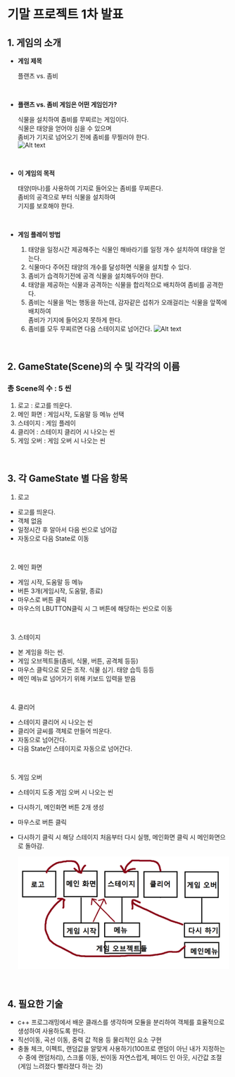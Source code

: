 # 기말 프로젝트 1차 발표

## 1. 게임의 소개

* **게임 제목**

  플랜츠 vs. 좀비          
<br>  
  
* **플랜츠 vs. 좀비 게임은 어떤 게임인가?**  

  식물을 설치하여 좀비를 무찌르는 게임이다.  
  식물은 태양을 얻어야 심을 수 있으며  
  좀비가 기지로 넘어오기 전에 좀비를 무찔러야 한다.  
  ![Alt text](https://t1.daumcdn.net/cfile/tistory/176FA61B4B1CA6E31B)
<br>

* **이 게임의 목적**  

  태양(마나)를 사용하여 기지로 들어오는 좀비를 무찌른다.  
  좀비의 공격으로 부터 식물을 설치하여  
  기지를 보호해야 한다.  


  <br>

* **게임 플레이 방법**  

  1. 태양을 일정시간 제공해주는 식물인 해바라기를 일정 개수 설치하여 태양을 얻는다.
  2. 식물마다 주어진 태양의 개수를 달성하면 식물을 설치할 수 있다.
  3. 좀비가 습격하기전에 공격 식물을 설치해두어야 한다.
  4. 태양을 제공하는 식물과 공격하는 식물을 합리적으로 배치하여 좀비를 공격한다.
  5. 좀비는 식물을 먹는 행동을 하는데, 감자같은 섭취가 오래걸리는 식물을 앞쪽에 배치하여  
     좀비가 기지에 들어오지 못하게 한다.
  6. 좀비를 모두 무찌르면 다음 스테이지로 넘어간다.
  ![Alt text](https://img1.daumcdn.net/thumb/R720x0.q80/?scode=mtistory2&fname=http%3A%2F%2Fcfile25.uf.tistory.com%2Fimage%2F142F164750940E4731A9F2)

<br>

## 2. GameState(Scene)의 수 및 각각의 이름

  ### 총 Scene의 수 : 5 씬

  1. 로고 : 로고를 띄운다.  
  2. 메인 화면 : 게임시작, 도움말 등 메뉴 선택  
  3. 스테이지 : 게임 플레이  
  4. 클리어 : 스테이지 클리어 시 나오는 씬  
  5. 게임 오버 : 게임 오버 시 나오는 씬  
  
  <br>
  
## 3. 각 GameState 별 다음 항목
  1. 로고
  - 로고를 띄운다.
  - 객체 없음
  - 일정시간 후 알아서 다음 씬으로 넘어감
  - 자동으로 다음 State로 이동
  <br>
  
  2. 메인 화면
  - 게임 시작, 도움말 등 메뉴
  - 버튼 3개(게임시작, 도움말, 종료)
  - 마우스로 버튼 클릭
  - 마우스의 LBUTTON클릭 시 그 버튼에 해당하는 씬으로 이동
  <br>
  
  3. 스테이지
  - 본 게임을 하는 씬.
  - 게임 오브젝트들(좀비, 식물, 버튼, 공격체 등등)
  - 마우스 클릭으로 모든 조작. 식물 심기. 태양 습득 등등
  - 메인 메뉴로 넘어가기 위해 키보드 입력을 받음
   <br>
  
  
  4. 클리어
  - 스테이지 클리어 시 나오는 씬
  - 클리어 글씨를 객체로 만들어 띄운다.
  - 자동으로 넘어간다.
  - 다음 State인 스테이지로 자동으로 넘어간다.
   <br>
  
  
  5. 게임 오버
  - 스테이지 도중 게임 오버 시 나오는 씬
  - 다시하기, 메인화면 버튼 2개 생성
  - 마우스로 버튼 클릭
  - 다시하기 클릭 시 해당 스테이지 처음부터 다시 실행,
    메인화면 클릭 시 메인화면으로 돌아감.
    
    ![Alt text](https://github.com/sungzzuu/2d-game-programming/blob/master/image/%EB%8B%A4%EC%9D%B4%EC%96%B4%EA%B7%B8%EB%9E%A8.png?raw=true)
    
    <br>
    
## 4. 필요한 기술
  - c++ 프로그래밍에서 배운 클래스를 생각하며 모듈을 분리하여 객체를 효율적으로 생성하여 사용하도록 한다.
  - 직선이동, 곡선 이동, 중력 값 적용 등 물리적인 요소 구현
  - 충돌 체크, 이펙트, 랜덤값을 알맞게 사용하기(100프로 랜덤이 아닌 내가 지정하는 수 중에 랜덤처리),
    스크롤 이동, 씬이동 자연스럽게, 페이드 인 아웃, 시간값 조절(게임 느려졌다 빨라졌다 하는 것)
